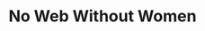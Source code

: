 ---
layout: bookmark
title: No Web Without Women
tags:
  - Bookmarks
  - Web
created: '2024-04-20T03:52:56.795Z'
link: https://nowebwithoutwomen.com/
id: 772187113
excerpt: >-
  An educational website featuring a collection of innovations by women in the
  fields of computer science and technology.
image: https://nowebwithoutwomen.com/Nowebwithoutwomen.png
---